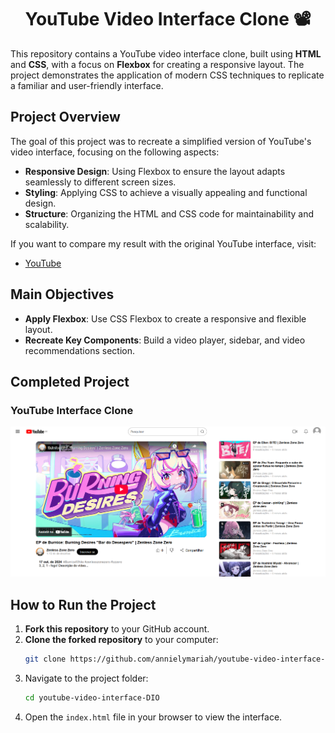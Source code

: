 
<h1 align="center">
YouTube Video Interface Clone 📽️
</h1>

This repository contains a YouTube video interface clone, built using **HTML** and **CSS**, with a focus on **Flexbox** for creating a responsive layout. The project demonstrates the application of modern CSS techniques to replicate a familiar and user-friendly interface.

## Project Overview

The goal of this project was to recreate a simplified version of YouTube's video interface, focusing on the following aspects:
- **Responsive Design**: Using Flexbox to ensure the layout adapts seamlessly to different screen sizes.
- **Styling**: Applying CSS to achieve a visually appealing and functional design.
- **Structure**: Organizing the HTML and CSS code for maintainability and scalability.

If you want to compare my result with the original YouTube interface, visit:
- [YouTube](https://www.youtube.com)

## Main Objectives

- **Apply Flexbox**: Use CSS Flexbox to create a responsive and flexible layout.
- **Recreate Key Components**: Build a video player, sidebar, and video recommendations section.

## Completed Project

### YouTube Interface Clone
![YouTube Interface Clone Preview](result.png)  

## How to Run the Project

1. **Fork this repository** to your GitHub account.
2. **Clone the forked repository** to your computer:
   ```bash
   git clone https://github.com/annielymariah/youtube-video-interface-DIO
   ```
3. Navigate to the project folder:
   ```bash
   cd youtube-video-interface-DIO
   ```
4. Open the `index.html` file in your browser to view the interface.
